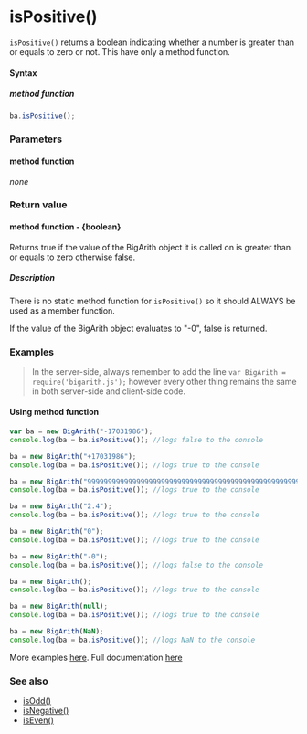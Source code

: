# isPositive()
<code>isPositive()</code> returns a boolean indicating whether a number is greater than or equals to zero or not. This have only a method function.

#### Syntax
##### method function
```javascript
ba.isPositive();
```
 
### Parameters
#### method function
*none*

### Return value
#### method function - {boolean}
Returns true if the value of the BigArith object it is called on is greater than or equals to zero otherwise false.

##### Description
There is no static method function for `isPositive()` so it should ALWAYS be used as a member function. 

If the value of the BigArith object evaluates to "-0", false is returned.


### Examples

> In the server-side, always remember to add the line `var BigArith = require('bigarith.js');` however every other thing remains the same in both server-side and client-side code.

#### Using method function

```javascript
var ba = new BigArith("-17031986");
console.log(ba = ba.isPositive()); //logs false to the console

ba = new BigArith("+17031986");
console.log(ba = ba.isPositive()); //logs true to the console

ba = new BigArith("999999999999999999999999999999999999999999999999999999999999999999999999999999999999999999999");
console.log(ba = ba.isPositive()); //logs true to the console

ba = new BigArith("2.4");
console.log(ba = ba.isPositive()); //logs true to the console

ba = new BigArith("0");
console.log(ba = ba.isPositive()); //logs true to the console 

ba = new BigArith("-0");
console.log(ba = ba.isPositive()); //logs false to the console 

ba = new BigArith();
console.log(ba = ba.isPositive()); //logs true to the console 

ba = new BigArith(null);
console.log(ba = ba.isPositive()); //logs true to the console 

ba = new BigArith(NaN);
console.log(ba = ba.isPositive()); //logs NaN to the console 
```

More examples [here](https://github.com/osofem/BigArith.js/tree/master/examples/). Full documentation [here](https://github.com/osofem/BigArith.js/tree/master/documentation)

### See also
* [isOdd()](https://osofem.github.io/BigArith.js/documentation/isodd.html)
* [isNegative()](https://osofem.github.io/BigArith.js/documentation/isnegative.html)
* [isEven()](https://osofem.github.io/BigArith.js/documentation/iseven.html)